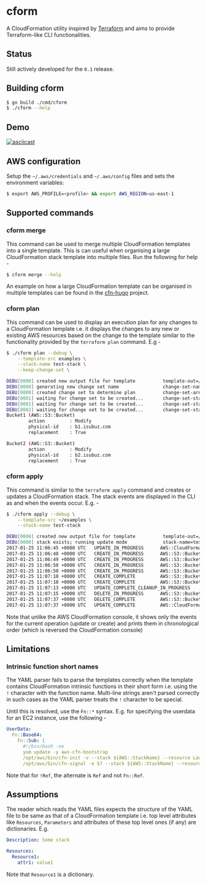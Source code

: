 # cform

A CloudFormation utility inspired by [Terraform](https://terraform.io) and aims
to provide Terraform-like CLI functionalities.

## Status

Still actively developed for the `0.1` release.

## Building cform

```sh
$ go build ./cmd/cform
$ ./cform --help
```
## Demo

[![asciicast](https://asciinema.org/a/100642.png)](https://asciinema.org/a/100642?speed=2)

## AWS configuration

Setup the `~/.aws/credentials` and `~/.aws/config` files and sets the
environment variables:

```sh
$ export AWS_PROFILE=<profile> && export AWS_REGION=us-east-1
```

## Supported commands

### cform merge

This command can be used to merge multiple CloudFormation templates into a 
single template. This is can useful when organising a large CloudFormation 
stack template into multiple files. Run the following for help -

```sh
$ cform merge --help
```

An example on how a large CloudFormation template can be organised in multiple 
templates can be found in the [cfn-hugo](https://github.com/isubuz/cfn-hugo)
project.

### cform plan

This command can be used to display an execution plan for any changes to a 
CloudFormation template i.e. it displays the changes to any new or existing
AWS resources based on the change to the template similar to the functionality
provided by the `terraform plan` command. E.g -

```sh
$ ./cform plan --debug \
    --template-src examples \
    --stack-name test-stack \
    --keep-change-set \

DEBU[0000] created new output file for template          template-out=/var/folders/j5/4433kz115732274b3p7l6n380000gn/T/cform543365852
DEBU[0000] generating new change set name                change-set-name=cs-20170107233101
DEBU[0000] created change set to determine plan          change-set-arn=arn:aws:cloudformation:us-east-1:663481583451:changeSet/cs-20170107233101/29170942-bf52-4c13-93e5-44239e1cc060
DEBU[0001] waiting for change set to be created...       change-set-status=CREATE_IN_PROGRESS
DEBU[0001] waiting for change set to be created...       change-set-status=CREATE_IN_PROGRESS
DEBU[0002] waiting for change set to be created...       change-set-status=CREATE_IN_PROGRESS
Bucket1 (AWS::S3::Bucket)
        action         : Modify
        physical-id    : b1.isubuz.com
        replacement    : True

Bucket2 (AWS::S3::Bucket)
        action         : Modify
        physical-id    : b2.isubuz.com
        replacement    : True

```

### cform apply

This command is similar to the `terraform apply` command and creates or updates
a CloudFormation stack. The stack events are displayed in the CLI as and when
the events occur. E.g. -

```sh
$ ./cform apply --debug \
    --template-src ~/examples \
    --stack-name test-stack

DEBU[0000] created new output file for template          template-out=/var/folders/j5/4433kz115732274b3p7l6n380000gn/T/cform261840516
DEBU[0000] stack exists; running update mode             stack-name=test-stack
2017-01-25 11:06:45 +0000 UTC   UPDATE_IN_PROGRESS      AWS::CloudFormation::Stack      test-stack                  User Initiated
2017-01-25 11:06:48 +0000 UTC   CREATE_IN_PROGRESS      AWS::S3::Bucket                 Bucketb5
2017-01-25 11:06:49 +0000 UTC   CREATE_IN_PROGRESS      AWS::S3::Bucket                 Bucketb44
2017-01-25 11:06:50 +0000 UTC   CREATE_IN_PROGRESS      AWS::S3::Bucket                 Bucketb5                Resource creation Initiated
2017-01-25 11:06:50 +0000 UTC   CREATE_IN_PROGRESS      AWS::S3::Bucket                 Bucketb44               Resource creation Initiated
2017-01-25 11:07:10 +0000 UTC   CREATE_COMPLETE         AWS::S3::Bucket                 Bucketb5
2017-01-25 11:07:10 +0000 UTC   CREATE_COMPLETE         AWS::S3::Bucket                 Bucketb44
2017-01-25 11:07:13 +0000 UTC   UPDATE_COMPLETE_CLEANUP_IN_PROGRESS     AWS::CloudFormation::Stack      test-stack
2017-01-25 11:07:15 +0000 UTC   DELETE_IN_PROGRESS      AWS::S3::Bucket                 Bucketb4
2017-01-25 11:07:37 +0000 UTC   DELETE_COMPLETE         AWS::S3::Bucket                 Bucketb4
2017-01-25 11:07:37 +0000 UTC   UPDATE_COMPLETE         AWS::CloudFormation::Stack      test-stack
```

Note that unlike the AWS CloudFormation console, it shows only the events for the 
current operation (update or create) and prints them in chronological order
(which is reversed the CloudFormation console)

## Limitations

### Intrinsic function short names

The YAML parser fails to parse the templates correctly when the template 
contains CloudFormation intrinsic functions in their short form i.e. using the
`!` character with the function name. Multi-line strings aren't parsed correctly
in such cases as the YAML parser treats the `!` character to be special. 

Until this is resolved, use the `Fn::*` syntax. E.g. for specifying the 
userdata for an EC2 instance, use the following -

```yaml
UserData:
  Fn::Base64:
    Fn::Sub: |
      #!/bin/bash -xe
      yum update -y aws-cfn-bootstrap
      /opt/aws/bin/cfn-init -v --stack ${AWS::StackName} --resource LaunchConfig --configsets wordpress_install --region ${AWS::Region}
      /opt/aws/bin/cfn-signal -e $? --stack ${AWS::StackName} --resource WebServerGroup --region ${AWS::Region}
```

Note that for `!Ref`, the alternate is `Ref` and not `Fn::Ref`.

## Assumptions

The reader which reads the YAML files expects the structure of the YAML file to
be same as that of a CloudFormation template i.e. top level attributes like
`Resources`, `Parameters` and attributes of these top level ones (if any) are 
dictionaries. E.g.

```yaml
Description: Some stack

Resources:
  Resource1: 
    attr1: value1
```

Note that `Resource1` is a dictionary.
